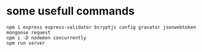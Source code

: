 # some usefull commands

    npm i express express-validator bcryptjs config gravatar jsonwebtoken mongoose request
    npm i -D nodemon concurrently
    npm run server
